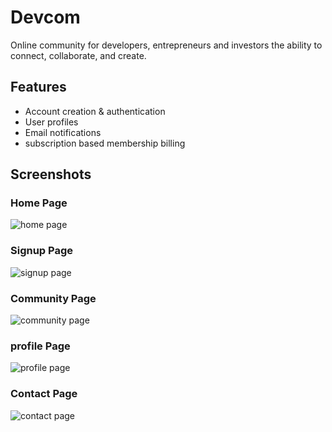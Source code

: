 # Devcom
Online community for developers, entrepreneurs and investors the ability to connect, collaborate, and create. 

## Features
- Account creation & authentication
- User profiles
- Email notifications
- subscription based membership billing


## Screenshots
### Home Page
![home page](https://github.com/hitro11/devcom/blob/master/app/assets/images/home.PNG)

### Signup Page
![signup page](https://github.com/hitro11/devcom/blob/master/app/assets/images/signup.png)

### Community Page
![community page](https://github.com/hitro11/devcom/blob/master/app/assets/images/community.PNG)

### profile Page
![profile page](https://github.com/hitro11/devcom/blob/master/app/assets/images/profile.PNG)

### Contact Page
![contact page](https://github.com/hitro11/devcom/blob/master/app/assets/images/contact.PNG)
